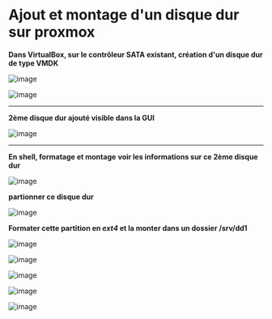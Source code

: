 # Ajout et montage d'un disque dur sur proxmox


**Dans VirtualBox, sur le contrôleur SATA existant, création d'un disque dur de type VMDK**   

![image](https://github.com/techerbeatrice/ajout_montage_disque-dur_proxmox/assets/138071140/e5637e58-172e-4c69-8700-08b2a7ebea8a)    
       
![image](https://github.com/techerbeatrice/ajout_montage_disque-dur_proxmox/assets/138071140/00cb5568-0096-4013-ac01-2d069676487d)

____________

**2ème disque dur ajouté visible dans la GUI**

![image](https://github.com/techerbeatrice/ajout_montage_disque-dur_proxmox/assets/138071140/40a74a07-1045-4cca-8214-74426890a1a7)
____________

**En shell, formatage et montage**
**voir les informations sur ce 2ème disque dur**   

![image](https://github.com/techerbeatrice/ajout_montage_disque-dur_proxmox/assets/138071140/6ce80d8a-353b-4e88-b275-2710def5797b)

**partionner ce disque dur**

![image](https://github.com/techerbeatrice/ajout_montage_disque-dur_proxmox/assets/138071140/f6ca0d8f-9765-4348-8afb-80db9c1a0e31)

**Formater cette partition en _ext4_ et la monter dans un dossier /srv/dd1**   

![image](https://github.com/techerbeatrice/ajout_montage_disque-dur_proxmox/assets/138071140/72f88839-5421-45f6-8e06-64c645e7f441)

![image](https://github.com/techerbeatrice/ajout_montage_disque-dur_proxmox/assets/138071140/4829c3a1-1007-48a4-8c8a-5fc089d6bdd8)

![image](https://github.com/techerbeatrice/ajout_montage_disque-dur_proxmox/assets/138071140/384720af-a9f9-4e56-996d-bc776576ffc6)

![image](https://github.com/techerbeatrice/ajout_montage_disque-dur_proxmox/assets/138071140/5c7689ce-d698-40bf-88aa-9e98e60e0d31)

![image](https://github.com/techerbeatrice/ajout_montage_disque-dur_proxmox/assets/138071140/05958a5a-9ed0-463f-b225-a47841ce9bd3)

